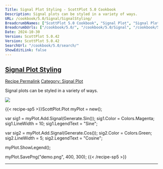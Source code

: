 ```yaml
---
Title: Signal Plot Styling - ScottPlot 5.0 Cookbook
Description: Signal plots can be styled in a variety of ways.
URL: /cookbook/5.0/Signal/SignalStyling/
BreadcrumbNames: ["ScottPlot 5.0 Cookbook", "Signal Plot", "Signal Plot Styling"]
BreadcrumbUrls: ["/cookbook/5.0/", "/cookbook/5.0/Signal", "/cookbook/5.0/Signal/SignalStyling"]
Date: 2024-10-30
Version: ScottPlot 5.0.42
Version: ScottPlot 5.0.42
SearchUrl: "/cookbook/5.0/search/"
ShowEditLink: false
---
```



<h2 style='border-bottom: 0;'><a href='/cookbook/5.0/Signal/SignalStyling'>Signal Plot Styling</a></h2>

<div class="d-flex mb-2">
<a class="btn btn-sm btn-primary me-1" href="/cookbook/5.0/Signal/SignalStyling">Recipe Permalink</a>
<a class="btn btn-sm btn-success me-1" href="/cookbook/5.0/Signal">Category: Signal Plot</a>
</div>

Signal plots can be styled in a variety of ways.

[![](/cookbook/5.0/images/SignalStyling.png?241029205813)](/cookbook/5.0/images/SignalStyling.png?241029205813)

{{< recipe-sp5 >}}ScottPlot.Plot myPlot = new();

var sig1 = myPlot.Add.Signal(Generate.Sin());
sig1.Color = Colors.Magenta;
sig1.LineWidth = 10;
sig1.LegendText = "Sine";

var sig2 = myPlot.Add.Signal(Generate.Cos());
sig2.Color = Colors.Green;
sig2.LineWidth = 5;
sig2.LegendText = "Cosine";

myPlot.ShowLegend();

myPlot.SavePng("demo.png", 400, 300);
{{< /recipe-sp5 >}}

<hr class='my-5 invisible'>


